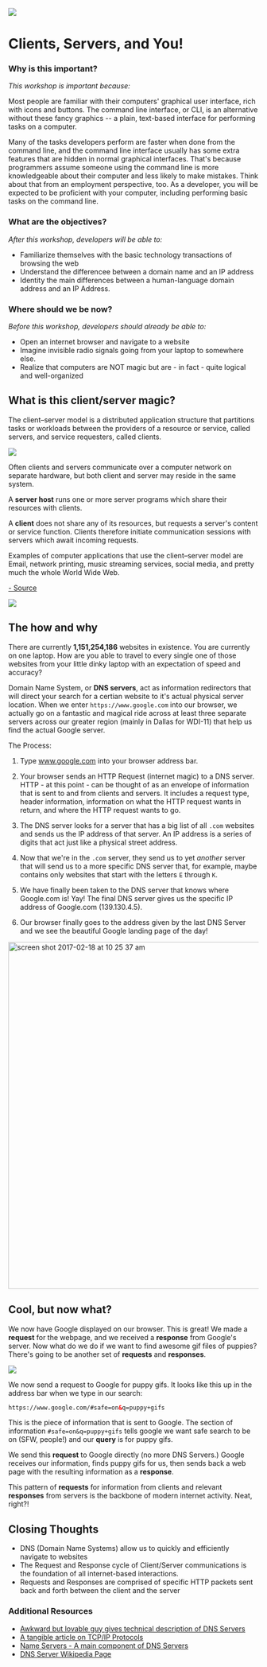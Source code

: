 <!--
Location: ATX
Last edited by: Justin Castilla
Created by: Justin Castilla
(Extracted from a longer command line guide from WDI33)
-->

![](https://ga-dash.s3.amazonaws.com/production/assets/logo-9f88ae6c9c3871690e33280fcf557f33.png)

# Clients, Servers, and You!

### Why is this important?
<!-- framing the "why" in big-picture/real world examples -->
*This workshop is important because:*

Most people are familiar with their computers' graphical user interface, rich with icons and buttons.   The command line interface, or CLI, is an alternative without these fancy graphics -- a plain, text-­based interface for performing tasks on a computer.

Many of the tasks developers perform are faster when done from the command line, and the command line interface usually has some extra features that are hidden in normal graphical interfaces. That's because programmers assume someone using the command line is more knowledgeable about their computer and less likely to make mistakes.  Think about that from an employment perspective, too. As a developer, you will be expected to be proficient with your computer, including performing basic tasks on the command line.

### What are the objectives?
<!-- specific/measurable goal for students to achieve -->
*After this workshop, developers will be able to:*

- Familiarize themselves with the basic technology transactions of browsing the web
- Understand the differencee between a domain name and an IP address
- Identity the main differences between a human-language domain address and an IP Address.


### Where should we be now?
<!-- call out the skills that are prerequisites -->
*Before this workshop, developers should already be able to:*

- Open an internet browser and navigate to a website
- Imagine invisible radio signals going from your laptop to somewhere else. 
- Realize that computers are NOT magic but are - in fact - quite logical and well-organized


## What is this client/server magic?

The client–server model is a distributed application structure that partitions tasks or workloads between the providers of a resource or service, called servers, and service requesters, called clients.  

<img src="http://www.reactiongifs.com/wp-content/uploads/2013/10/tim-and-eric-mind-blown.gif">
  
Often clients and servers communicate over a computer network on separate hardware, but both client and server may reside in the same system. 
 
A **server host** runs one or more server programs which share their resources with clients. 

A **client** does not share any of its resources, but requests a server's content or service function. Clients therefore initiate communication sessions with servers which await incoming requests. 
  
Examples of computer applications that use the client–server model are Email, network printing, music streaming services, social media, and pretty much the whole World Wide Web. 
 
<a href='https://en.wikipedia.org/wiki/Client%E2%80%93server_model'>- Source</a>



![](https://cloud.githubusercontent.com/assets/4304660/23087118/80f5e464-f526-11e6-8f74-6bde3cdaa66c.png)

## The how and why
There are currently **1,151,254,186** websites in existence.  You are currently on one laptop.  How are you able to travel to every single one of those websites from your little dinky laptop with an expectation of speed and accuracy?  

Domain Name System, or **DNS servers**, act as information redirectors that will direct your search for a certian website to it's actual physical server location.  When we enter `https://www.google.com` into our browser, we actually go on a fantastic and magical ride across at least three separate servers across our greater region (mainly in Dallas for WDI-11) that help us find the actual Google server.

The Process:  

1. Type www.google.com into your browser address bar.
 
2. Your browser sends an HTTP Request (internet magic) to a DNS server. HTTP - at this point - can be thought of as an envelope of information that is sent to and from clients and servers. It includes a request type, header information, information on what the HTTP request wants in return, and where the HTTP request wants to go.



3. The DNS server looks for a server that has a big list of all `.com` websites and sends us the IP address of that server.  An IP address is a series of digits that act just like a physical street address.

4. Now that we're in the `.com` server, they send us to yet *another* server that will send us to a more specific DNS server that, for example, maybe contains only websites that start with the letters `E` through `K`. 

5. We have finally been taken to the DNS server that knows where Google.com is! Yay!  The final DNS server gives us the specific IP address of Google.com (139.130.4.5).

6. Our browser finally goes to the address given by the last DNS Server and we see the beautiful Google landing page of the day!

<img width="698" alt="screen shot 2017-02-18 at 10 25 37 am" src="https://cloud.githubusercontent.com/assets/4304660/23095784/a542df90-f5c4-11e6-8c19-0909f77d6b9d.png">


## Cool, but now what?
We now have Google displayed on our browser. This is great! We made a **request** for the webpage, and we received a **response** from Google's server.  Now what do we do if we want to find awesome gif files of puppies? There's going to be another set of **requests** and **responses**.


<img src="http://i.giphy.com/l2YWxte7sJB2XuE8M.gif">


We now send a request to Google for puppy gifs.  It looks like this up in the address bar when we type in our search: 

```html
https://www.google.com/#safe=on&q=puppy+gifs
```

This is the piece of information that is sent to Google. The section of information `#safe=on&q=puppy+gifs` tells google we want safe search to be on (SFW, people!) and our **query** is for puppy gifs.  

We send this **request** to Google directly (no more DNS Servers.) Google receives our information, finds puppy gifs for us, then sends back a web page with the resulting information as a **response**. 

This pattern of **requests** for information from clients and relevant **responses** from servers is the backbone of modern internet activity. Neat, right?!

## Closing Thoughts
- DNS (Domain Name Systems) allow us to quickly and efficiently navigate to websites
- The Request and Response cycle of Client/Server communications is the foundation of all internet-based interactions.
- Requests and Responses are comprised of specific HTTP packets sent back and forth between the client and the server




### Additional Resources

* <a href="https://www.youtube.com/watch?v=GlZC4Jwf3xQ" target="_blank">Awkward but lovable guy gives technical description of DNS Servers</a>
* <a href="http://searchnetworking.techtarget.com/definition/client-server" target="_blank">A tangible article on TCP/IP Protocols</a>
* <a href="https://en.wikipedia.org/wiki/Domain_Name_System" target="_blank">Name Servers - A main component of DNS Servers</a>
* <a href="https://en.wikipedia.org/wiki/Name_server" target="_blank">DNS Server Wikipedia Page</a>



